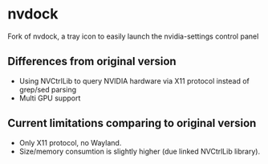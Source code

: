 # nvdock
Fork of nvdock, a tray icon to easily launch the nvidia-settings control panel

## Differences from original version
- Using NVCtrlLib to query NVIDIA hardware via X11 protocol instead of grep/sed parsing
- Multi GPU support

## Current limitations comparing to original version
- Only X11 protocol, no Wayland.
- Size/memory consumtion is slightly higher (due linked NVCtrlLib library).
